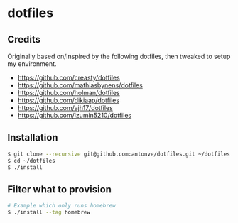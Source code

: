 # dotfiles

## Credits

Originally based on/inspired by the following dotfiles, then tweaked to setup my environment.

- https://github.com/creasty/dotfiles
- https://github.com/mathiasbynens/dotfiles
- https://github.com/holman/dotfiles
- https://github.com/dikiaap/dotfiles
- https://github.com/ajh17/dotfiles
- https://github.com/izumin5210/dotfiles

## Installation

```sh
$ git clone --recursive git@github.com:antonve/dotfiles.git ~/dotfiles
$ cd ~/dotfiles
$ ./install
```

## Filter what to provision
```sh
# Example which only runs homebrew
$ ./install --tag homebrew
```
